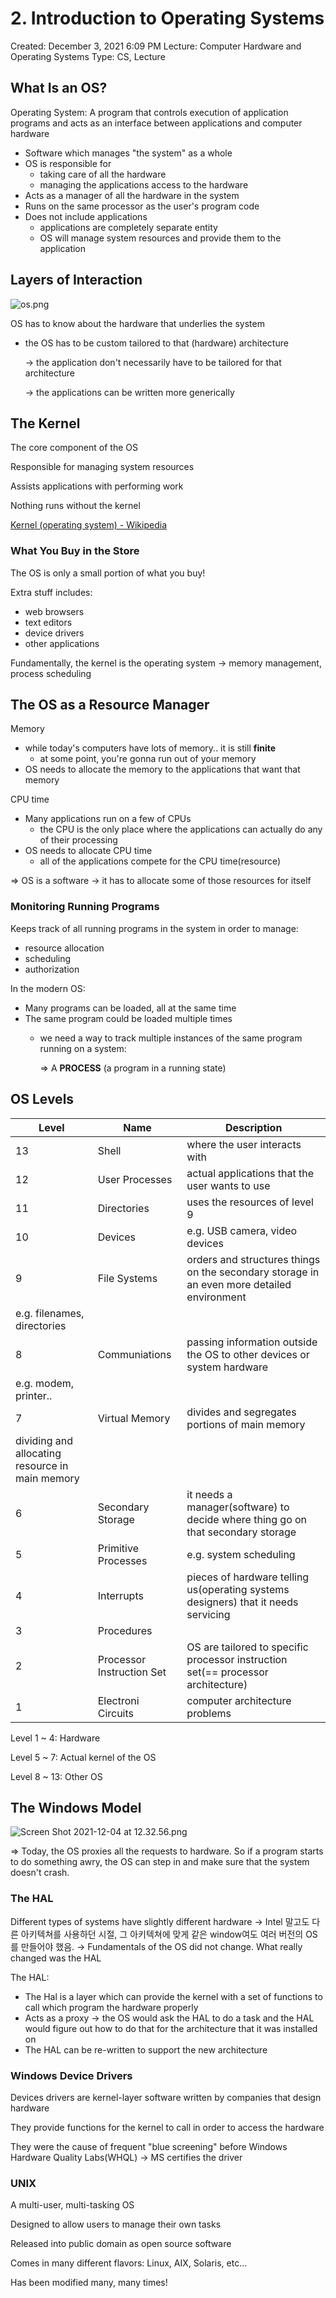 # 2. Introduction to Operating Systems

Created: December 3, 2021 6:09 PM
Lecture: Computer Hardware and Operating Systems
Type: CS, Lecture

## What Is an OS?

Operating System: A program that controls execution of application programs and acts as an interface between applications and computer hardware

- Software which manages "the system" as a whole
- OS is responsible for
    - taking care of all the hardware
    - managing the applications access to the hardware
- Acts as a manager of all the hardware in the system
- Runs on the same processor as the user's program code
- Does not include applications
    - applications are completely separate entity
    - OS will manage system resources and provide them to the application

## Layers of Interaction

![os.png](2%20Introduction%20to%20Operating%20Systems%2007568084d3824d27ab57a242839cd1ed/os.png)

OS has to know about the hardware that underlies the system

- the OS has to be custom tailored to that (hardware) architecture
    
    → the application don't necessarily have to be tailored for that architecture
    
    → the applications can be written more generically 
    

## The Kernel

The core component of the OS

Responsible for managing system resources

Assists applications with performing work

Nothing runs without the kernel

[Kernel (operating system) - Wikipedia](https://en.wikipedia.org/wiki/Kernel_(operating_system))

### What You Buy in the Store

The OS is only a small portion of what you buy!

Extra stuff includes:

- web browsers
- text editors
- device drivers
- other applications

Fundamentally, the kernel is the operating system → memory management, process scheduling

## The OS as a Resource Manager

Memory

- while today's computers have lots of memory.. it is still **finite**
    - at some point, you're gonna run out of your memory
- OS needs to allocate the memory to the applications that want that memory

CPU time

- Many applications run on a few of CPUs
    - the CPU is the only place where the applications can actually do any of their processing
- OS needs to allocate CPU time
    - all of the applications compete for the CPU time(resource)

⇒ OS is a software → it has to allocate some of those resources for itself

### Monitoring Running Programs

Keeps track of all running programs in the system in order to manage:

- resource allocation
- scheduling
- authorization

In the modern OS:

- Many programs can be loaded, all at the same time
- The same program could be loaded multiple times
    - we need a way to track multiple instances of the same program running on a system:
        
         ⇒ A **PROCESS** (a program in a running state)
        

## OS Levels

| Level | Name | Description |
| --- | --- | --- |
| 13 | Shell | where the user interacts with |
| 12 | User Processes | actual applications that the user wants to use |
| 11 | Directories | uses the resources of level 9  |
| 10 | Devices | e.g. USB camera, video devices |
| 9 | File Systems | orders and structures things on the secondary storage in an even more detailed environment
e.g. filenames, directories |
| 8 | Communiations | passing information outside the OS to other devices or system hardware
e.g. modem, printer.. |
| 7 | Virtual Memory | divides and segregates portions of main memory
dividing and allocating resource in main memory |
| 6 | Secondary Storage | it needs a manager(software) to decide where thing go on that secondary storage |
| 5 | Primitive Processes | e.g. system scheduling |
| 4 | Interrupts | pieces of hardware telling us(operating systems designers) that it needs servicing |
| 3 | Procedures |  |
| 2 | Processor Instruction Set | OS are tailored to specific processor instruction set(== processor architecture) |
| 1 | Electroni Circuits | computer architecture problems |

Level 1 ~ 4: Hardware

Level 5 ~ 7: Actual kernel of the OS

Level 8 ~ 13: Other OS

## The Windows Model

![Screen Shot 2021-12-04 at 12.32.56.png](2%20Introduction%20to%20Operating%20Systems%2007568084d3824d27ab57a242839cd1ed/Screen_Shot_2021-12-04_at_12.32.56.png)

⇒ Today, the OS proxies all the requests to hardware. So if a program starts to do something awry, the OS can step in and make sure that the system doesn't crash.

### The HAL

Different types of systems have slightly different hardware → Intel 말고도 다른 아키텍쳐를 사용하던 시절, 그 아키텍쳐에 맞게 같은 window여도 여러 버전의 OS를 만들어야 했음. → Fundamentals of the OS did not change. What really changed was the HAL

The HAL:

- The Hal is a layer which can provide the kernel with a set of functions to call which program the hardware properly
- Acts as a proxy → the OS would ask the HAL to do a task and the HAL would figure out how to do that for the architecture that it was installed on
- The HAL can be re-written to support the new architecture

### Windows Device Drivers

Devices drivers are kernel-layer software written by companies that design hardware

They provide functions for the kernel to call in order to access the hardware

They were the cause of frequent "blue screening" before Windows Hardware Quality Labs(WHQL) → MS certifies the driver

### UNIX

A multi-user, multi-tasking OS

Designed to allow users to manage their own tasks

Released into public domain as open source software

Comes in many different flavors: Linux, AIX, Solaris, etc...

Has been modified many, many times!